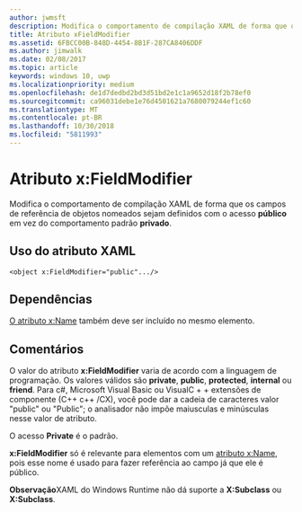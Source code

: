 ```yaml
---
author: jwmsft
description: Modifica o comportamento de compilação XAML de forma que os campos de referência de objetos nomeados sejam definidos com o acesso público em vez do comportamento padrão privado.
title: Atributo xFieldModifier
ms.assetid: 6FBCC00B-848D-4454-8B1F-287CA8406DDF
ms.author: jimwalk
ms.date: 02/08/2017
ms.topic: article
keywords: windows 10, uwp
ms.localizationpriority: medium
ms.openlocfilehash: de1d7dedbd2bd3d51bd2e1c1a9652d18f2b78ef0
ms.sourcegitcommit: ca96031debe1e76d4501621a7680079244ef1c60
ms.translationtype: MT
ms.contentlocale: pt-BR
ms.lasthandoff: 10/30/2018
ms.locfileid: "5811993"
---
```

# <a name="xfieldmodifier-attribute"></a>Atributo x:FieldModifier


Modifica o comportamento de compilação XAML de forma que os campos de referência de objetos nomeados sejam definidos com o acesso **público** em vez do comportamento padrão **privado**.

## <a name="xaml-attribute-usage"></a>Uso do atributo XAML

``` syntax
<object x:FieldModifier="public".../>
```

## <a name="dependencies"></a>Dependências

[O atributo x:Name](x-name-attribute.md) também deve ser incluído no mesmo elemento.

## <a name="remarks"></a>Comentários

O valor do atributo **x:FieldModifier** varia de acordo com a linguagem de programação. Os valores válidos são **private**, **public**, **protected**, **internal** ou **friend**. Para c#, Microsoft Visual Basic ou VisualC + + extensões de componente (C++ c++ /CX), você pode dar a cadeia de caracteres valor "public" ou "Public"; o analisador não impõe maiusculas e minúsculas nesse valor de atributo.

O acesso **Private** é o padrão.

**x:FieldModifier** só é relevante para elementos com um [atributo x:Name](x-name-attribute.md), pois esse nome é usado para fazer referência ao campo já que ele é público.

**Observação**XAML do Windows Runtime não dá suporte a **X:Subclass** ou **X:Subclass**.

